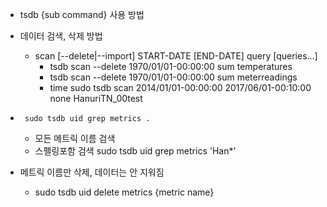 
- tsdb {sub command} 사용 방법

- 데이터 검색, 삭제 방법
  - scan [--delete|--import] START-DATE [END-DATE] query [queries...]
    - tsdb scan --delete 1970/01/01-00:00:00 sum temperatures
    - tsdb scan --delete 1970/01/01-00:00:00 sum meterreadings
    - time sudo tsdb scan 2014/01/01-00:00:00 2017/06/01-00:10:00 none HanuriTN_00test

- <code> sudo tsdb uid grep metrics . </code>
  - 모든 메트릭 이름 검색
  - 스펠링포함 검색 sudo tsdb uid grep metrics 'Han*'

- 메트릭 이름만 삭제, 데이터는 안 지워짐
  - sudo tsdb uid delete metrics {metric name}
